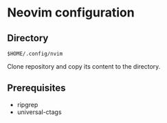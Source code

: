 # Neovim configuration

## Directory
```
$HOME/.config/nvim
```
Clone repository and copy its content to the directory.
## Prerequisites

* ripgrep
* universal-ctags

